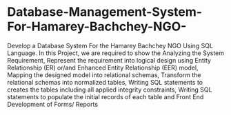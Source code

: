 # Database-Management-System-For-Hamarey-Bachchey-NGO-
Develop a Database System For the Hamarey Bachchey NGO Using SQL Language. In this Project, we are required to show the Analyzing the System Requirement, Represent the requirement into logical design using Entity Relationship (ER) or/and Enhanced Entity Relationship (EER) model, Mapping the designed model into relational schemas, Transform the relational schemas into normalized tables, Writing SQL statements to creates the tables including all applied integrity constraints, Writing SQL statements to populate the initial records of each table and Front End Development of Forms/ Reports 
